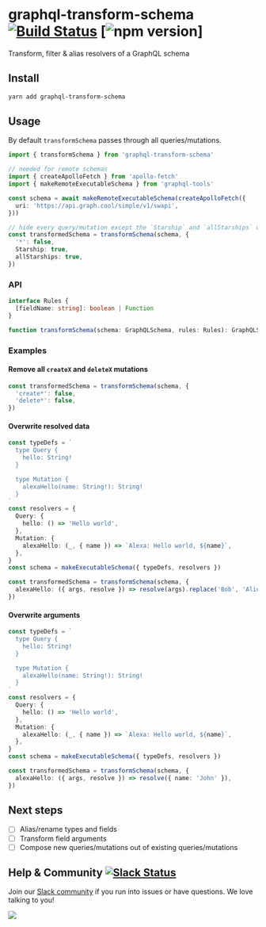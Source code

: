# graphql-transform-schema [![Build Status](https://travis-ci.org/graphcool/graphql-transform-schema.svg?branch=master)](https://travis-ci.org/graphcool/graphql-transform-schema) [![npm version](https://badge.fury.io/js/graphql-transform-schema.svg)]
Transform, filter & alias resolvers of a GraphQL schema

## Install

```sh
yarn add graphql-transform-schema
```

## Usage

By default `transformSchema` passes through all queries/mutations.

```ts
import { transformSchema } from 'graphql-transform-schema'

// needed for remote schemas
import { createApolloFetch } from 'apollo-fetch'
import { makeRemoteExecutableSchema } from 'graphql-tools'

const schema = await makeRemoteExecutableSchema(createApolloFetch({
  uri: 'https://api.graph.cool/simple/v1/swapi',
}))

// hide every query/mutation except the `Starship` and `allStarships` query
const transformedSchema = transformSchema(schema, {
  '*': false,
  Starship: true,
  allStarships: true,
})
```

### API

```ts
interface Rules {
  [fieldName: string]: boolean | Function
}

function transformSchema(schema: GraphQLSchema, rules: Rules): GraphQLSchema
```

### Examples

#### Remove all `createX` and `deleteX` mutations

```ts
const transformedSchema = transformSchema(schema, {
  'create*': false,
  'delete*': false,
})
```

#### Overwrite resolved data

```ts
const typeDefs = `
  type Query {
    hello: String!
  }

  type Mutation {
    alexaHello(name: String!): String!
  }
`
const resolvers = {
  Query: {
    hello: () => 'Hello world',
  },
  Mutation: {
    alexaHello: (_, { name }) => `Alexa: Hello world, ${name}`,
  },
}
const schema = makeExecutableSchema({ typeDefs, resolvers })

const transformedSchema = transformSchema(schema, {
  alexaHello: ({ args, resolve }) => resolve(args).replace('Bob', 'Alice'),
})
```

#### Overwrite arguments

```ts
const typeDefs = `
  type Query {
    hello: String!
  }

  type Mutation {
    alexaHello(name: String!): String!
  }
`
const resolvers = {
  Query: {
    hello: () => 'Hello world',
  },
  Mutation: {
    alexaHello: (_, { name }) => `Alexa: Hello world, ${name}`,
  },
}
const schema = makeExecutableSchema({ typeDefs, resolvers })

const transformedSchema = transformSchema(schema, {
  alexaHello: ({ args, resolve }) => resolve({ name: 'John' }),
})
```

## Next steps

- [ ] Alias/rename types and fields
- [ ] Transform field arguments
- [ ] Compose new queries/mutations out of existing queries/mutations

## Help & Community [![Slack Status](https://slack.graph.cool/badge.svg)](https://slack.graph.cool)

Join our [Slack community](http://slack.graph.cool/) if you run into issues or have questions. We love talking to you!

![](http://i.imgur.com/5RHR6Ku.png)
